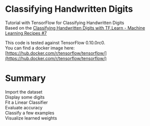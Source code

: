 # Classifying Handwritten Digits
Tutorial with TensorFlow for Classifying Handwritten Digits<br>
Based on the [Classifying Handwritten Digits with TF.Learn - Machine Learning Recipes #7](https://www.youtube.com/watch?v=Gj0iyo265bc)

This code is tested against TensorFlow 0.10.0rc0.<br>
You can find a docker image here:
[https://hub.docker.com/r/tensorflow/tensorflow/](https://hub.docker.com/r/tensorflow/tensorflow/)

# Summary

Import the dataset<br>
Display some digits<br>
Fit a Linear Classifier<br>
Evaluate accuracy<br>
Classify a few examples<br>
Visualize learned weights<br>
